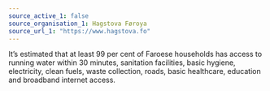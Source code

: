 ```yaml
---
source_active_1: false
source_organisation_1: Hagstova Føroya
source_url_1: "https://www.hagstova.fo"
---
```

It’s estimated that at least 99 per cent of Faroese households has access to running water within 30 minutes, sanitation facilities, basic hygiene, electricity, clean fuels, waste collection, roads, basic healthcare, education and broadband internet access.
